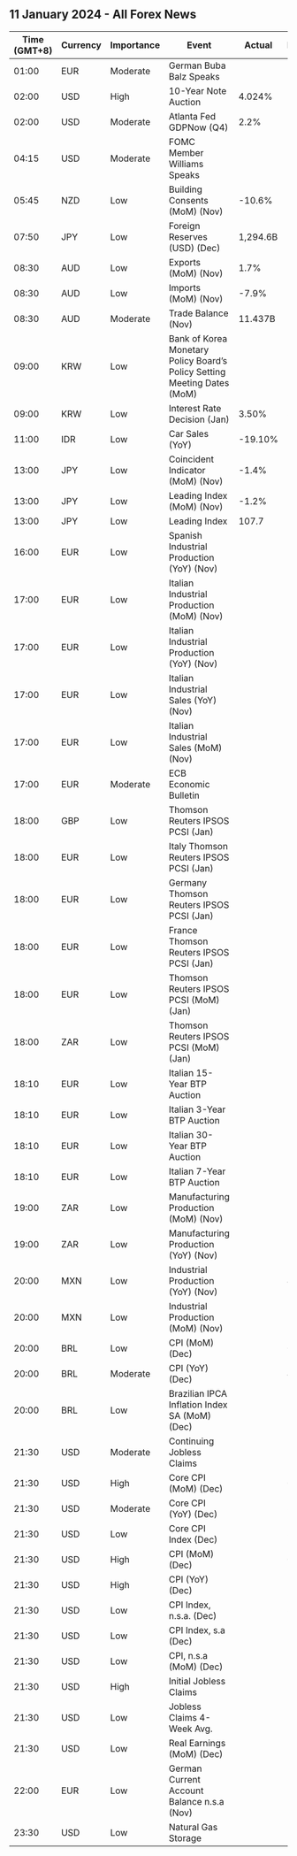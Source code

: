 ## 11 January 2024 - All Forex News

| Time (GMT+8) | Currency | Importance | Event | Actual | Forecast | Previous |
|------|----------|------------|-------|--------|----------|----------|
| 01:00 | EUR | Moderate | German Buba Balz Speaks |  |  |  |
| 02:00 | USD | High | 10-Year Note Auction | 4.024% |  | 4.296% |
| 02:00 | USD | Moderate | Atlanta Fed GDPNow (Q4) | 2.2% | 2.2% | 2.2% |
| 04:15 | USD | Moderate | FOMC Member Williams Speaks |  |  |  |
| 05:45 | NZD | Low | Building Consents (MoM) (Nov) | -10.6% |  | 8.5% |
| 07:50 | JPY | Low | Foreign Reserves (USD) (Dec) | 1,294.6B |  | 1,269.7B |
| 08:30 | AUD | Low | Exports (MoM) (Nov) | 1.7% |  | 0.8% |
| 08:30 | AUD | Low | Imports (MoM) (Nov) | -7.9% |  | -2.9% |
| 08:30 | AUD | Moderate | Trade Balance (Nov) | 11.437B | 7.500B | 7.660B |
| 09:00 | KRW | Low | Bank of Korea Monetary Policy Board’s Policy Setting Meeting Dates (MoM) |  |  |  |
| 09:00 | KRW | Low | Interest Rate Decision (Jan) | 3.50% | 3.50% | 3.50% |
| 11:00 | IDR | Low | Car Sales (YoY) | -19.10% |  | -7.50% |
| 13:00 | JPY | Low | Coincident Indicator (MoM) (Nov) | -1.4% |  | 0.2% |
| 13:00 | JPY | Low | Leading Index (MoM) (Nov) | -1.2% |  | -0.4% |
| 13:00 | JPY | Low | Leading Index | 107.7 | 107.9 | 108.9 |
| 16:00 | EUR | Low | Spanish Industrial Production (YoY) (Nov) |  |  | -1.5% |
| 17:00 | EUR | Low | Italian Industrial Production (MoM) (Nov) |  | -0.2% | -0.2% |
| 17:00 | EUR | Low | Italian Industrial Production (YoY) (Nov) |  |  | -1.1% |
| 17:00 | EUR | Low | Italian Industrial Sales (YoY) (Nov) |  |  | -1.70% |
| 17:00 | EUR | Low | Italian Industrial Sales (MoM) (Nov) |  |  | 0.10% |
| 17:00 | EUR | Moderate | ECB Economic Bulletin |  |  |  |
| 18:00 | GBP | Low | Thomson Reuters IPSOS PCSI (Jan) |  |  | 48.7 |
| 18:00 | EUR | Low | Italy Thomson Reuters IPSOS PCSI (Jan) |  |  | 44.26 |
| 18:00 | EUR | Low | Germany Thomson Reuters IPSOS PCSI (Jan) |  |  | 47.26 |
| 18:00 | EUR | Low | France Thomson Reuters IPSOS PCSI (Jan) |  |  | 40.60 |
| 18:00 | EUR | Low | Thomson Reuters IPSOS PCSI (MoM) (Jan) |  |  | 44.25 |
| 18:00 | ZAR | Low | Thomson Reuters IPSOS PCSI (MoM) (Jan) |  |  | 41.91 |
| 18:10 | EUR | Low | Italian 15-Year BTP Auction |  |  | 4.84% |
| 18:10 | EUR | Low | Italian 3-Year BTP Auction |  |  | 3.24% |
| 18:10 | EUR | Low | Italian 30-Year BTP Auction |  |  | 5.050% |
| 18:10 | EUR | Low | Italian 7-Year BTP Auction |  |  | 3.63% |
| 19:00 | ZAR | Low | Manufacturing Production (MoM) (Nov) |  | 1.0% | -0.2% |
| 19:00 | ZAR | Low | Manufacturing Production (YoY) (Nov) |  | 1.9% | 2.1% |
| 20:00 | MXN | Low | Industrial Production (YoY) (Nov) |  | 4.8% | 5.5% |
| 20:00 | MXN | Low | Industrial Production (MoM) (Nov) |  |  | 0.6% |
| 20:00 | BRL | Low | CPI (MoM) (Dec) |  | 0.48% | 0.28% |
| 20:00 | BRL | Moderate | CPI (YoY) (Dec) |  | 4.54% | 4.68% |
| 20:00 | BRL | Low | Brazilian IPCA Inflation Index SA (MoM) (Dec) |  |  | 0.23% |
| 21:30 | USD | Moderate | Continuing Jobless Claims |  | 1,871K | 1,855K |
| 21:30 | USD | High | Core CPI (MoM) (Dec) |  | 0.3% | 0.3% |
| 21:30 | USD | Moderate | Core CPI (YoY) (Dec) |  | 3.8% | 4.0% |
| 21:30 | USD | Low | Core CPI Index (Dec) |  | 313.00 | 312.25 |
| 21:30 | USD | High | CPI (MoM) (Dec) |  | 0.2% | 0.1% |
| 21:30 | USD | High | CPI (YoY) (Dec) |  | 3.2% | 3.1% |
| 21:30 | USD | Low | CPI Index, n.s.a. (Dec) |  | 306.61 | 307.05 |
| 21:30 | USD | Low | CPI Index, s.a (Dec) |  |  | 307.92 |
| 21:30 | USD | Low | CPI, n.s.a (MoM) (Dec) |  |  | -0.20% |
| 21:30 | USD | High | Initial Jobless Claims |  | 210K | 202K |
| 21:30 | USD | Low | Jobless Claims 4-Week Avg. |  |  | 207.75K |
| 21:30 | USD | Low | Real Earnings (MoM) (Dec) |  |  | 0.5% |
| 22:00 | EUR | Low | German Current Account Balance n.s.a (Nov) |  |  | 21.4B |
| 23:30 | USD | Low | Natural Gas Storage |  | -119B | -14B |
